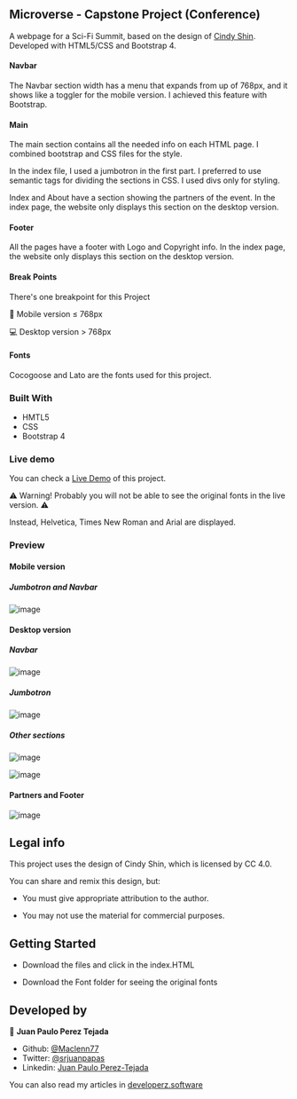 ## Microverse - Capstone Project (Conference)

A webpage for a Sci-Fi Summit, based on the design of [Cindy Shin](https://www.behance.net/gallery/29845175/CC-Global-Summit-2015). Developed with HTML5/CSS and Bootstrap 4.

#### Navbar

The Navbar section width has a menu that expands from up of 768px, and it shows like a toggler for the mobile version. I achieved this feature with Bootstrap.

#### Main
The main section contains all the needed info on each HTML page. I combined bootstrap and CSS files for the style.

In the index file, I used a jumbotron in the first part. I preferred to use semantic tags for dividing the sections in CSS. I used divs only for styling.

Index and About have a section showing the partners of the event. In the index page, the website only displays this section on the desktop version.

#### Footer

All the pages have a footer with Logo and Copyright info. In the index page, the website only displays this section on the desktop version.

#### Break Points

There's one breakpoint for this Project

:iphone: Mobile version ≤ 768px

💻 Desktop version > 768px

#### Fonts

Cocogoose and Lato are the fonts used for this project.

### Built With

- HMTL5
- CSS
- Bootstrap 4

### Live demo

You can check a [Live Demo](https://rawcdn.githack.com/Maclenn77/Capstone-SF-Summit/f5fb361e5640f16d6498cabf1de5b0b0906bd051/index.html) of this project.

:warning: Warning! Probably you will not be able to see the original fonts in the live version. :warning:

Instead, Helvetica, Times New Roman and Arial are displayed.

### Preview

#### Mobile version

##### Jumbotron and Navbar

![image](https://rawcdn.githack.com/Maclenn77/Capstone-SF-Summit/7272c56332508b49a6c7390b6d210a7454699679/img/Readme/jumbotron-mobile.png)

#### Desktop version

##### Navbar

![image](https://rawcdn.githack.com/Maclenn77/Capstone-SF-Summit/7272c56332508b49a6c7390b6d210a7454699679/img/Readme/navbar.png)

##### Jumbotron

![image](https://rawcdn.githack.com/Maclenn77/Capstone-SF-Summit/7272c56332508b49a6c7390b6d210a7454699679/img/Readme/jumbotron.png)

##### Other sections

![image](https://rawcdn.githack.com/Maclenn77/Capstone-SF-Summit/6455ace16add1d49b6d52e44d1ee4ad6d57e7c75/img/Readme/MainProgram.png)

![image](![https://github.com/Maclenn77/Capstone-SF-Summit/blob/feature-branch/img/Readme/feature-speakers.png])

#### Partners and Footer

![image](https://rawcdn.githack.com/Maclenn77/Capstone-SF-Summit/7272c56332508b49a6c7390b6d210a7454699679/img/Readme/featureandfooter.png)

## Legal info

This project uses the design of Cindy Shin, which is licensed by CC 4.0.

You can share and remix this design, but:

- You must give appropriate attribution to the author.

- You may not use the material for commercial purposes.

## Getting Started

- Download the files and click in the index.HTML

- Download the Font folder for seeing the original fonts

## Developed by

👤 **Juan Paulo Perez Tejada**

- Github: [@Maclenn77](https://github.com/Maclenn77)
- Twitter: [@srjuanpapas](https://twitter.com/srjuanpapas)
- Linkedin: [Juan Paulo Perez-Tejada](https://mx.linkedin.com/in/juanpaulopereztejada )

You can also read my articles in [developerz.software](http://developerz.software/)
